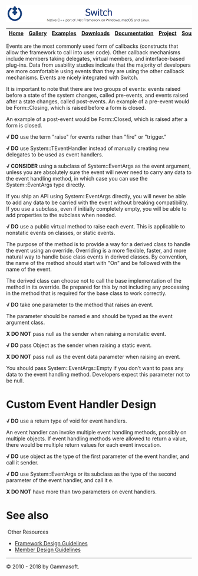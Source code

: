 ![Switch Header](Pictures/SwitchNativeC++port.png)

| [Home](Home.md) | [Gallery](Gallery.md) | [Examples](Examples.md) | [Downloads](Downloads.md) | [Documentation](Documentation.md) | [Project](https://sourceforge.net/projects/switchpro) | [Source](https://github.com/gammasoft71/switch) | [License](License.md) | [Contact](Contact.md) | [Gammasoft](https://gammasoft71.wixsite.com/gammasoft) |
|-----------------|-----------------------|-------------------------|-------------------------|-----------------------------------|-------------------------------------------------------|-------------------------------------------------|-----------------------|-----------------------|---------------------------------------------------------|

Events are the most commonly used form of callbacks (constructs that allow the framework to call into user code). Other callback mechanisms include members taking delegates, virtual members, and interface-based plug-ins. Data from usability studies indicate that the majority of developers are more comfortable using events than they are using the other callback mechanisms. Events are nicely integrated with Switch.

It is important to note that there are two groups of events: events raised before a state of the system changes, called pre-events, and events raised after a state changes, called post-events. An example of a pre-event would be Form::Closing, which is raised before a form is closed.

An example of a post-event would be Form::Closed, which is raised after a form is closed.

**√ DO** use the term "raise" for events rather than "fire" or "trigger."

**√ DO** use System::TEventHandler <TEventArgs> instead of manually creating new delegates to be used as event handlers.

**√ CONSIDER** using a subclass of System::EventArgs as the event argument, unless you are absolutely sure the event will never need to carry any data to the event handling method, in which case you can use the System::EventArgs type directly.

If you ship an API using System::EventArgs directly, you will never be able to add any data to be carried with the event without breaking compatibility. If you use a subclass, even if initially completely empty, you will be able to add properties to the subclass when needed.

**√ DO** use a public virtual method to raise each event. This is applicable to nonstatic events on classes, or static events.

The purpose of the method is to provide a way for a derived class to handle the event using an override. Overriding is a more flexible, faster, and more natural way to handle base class events in derived classes. By convention, the name of the method should start with "On" and be followed with the name of the event.

The derived class can choose not to call the base implementation of the method in its override. Be prepared for this by not including any processing in the method that is required for the base class to work correctly.

**√ DO** take one parameter to the method that raises an event.

The parameter should be named e and should be typed as the event argument class.

**X DO NOT** pass null as the sender when raising a nonstatic event.

**√ DO** pass Object as the sender when raising a static event.

**X DO NOT** pass null as the event data parameter when raising an event.

You should pass System::EventArgs::Empty if you don’t want to pass any data to the event handling method. Developers expect this parameter not to be null.

# Custom Event Handler Design

**√ DO** use a return type of void for event handlers.

An event handler can invoke multiple event handling methods, possibly on multiple objects. If event handling methods were allowed to return a value, there would be multiple return values for each event invocation.

**√ DO** use object as the type of the first parameter of the event handler, and call it sender.

**√ DO** use System::EventArgs or its subclass as the type of the second parameter of the event handler, and call it e.

**X DO NOT** have more than two parameters on event handlers.
​
# See also
​
Other Resources

* [Framework Design Guidelines](FrameworkDesignGuidelines.md)
* [Member Design Guidelines](MemberDesignGuidelines.md)

______________________________________________________________________________________________

© 2010 - 2018 by Gammasoft.
